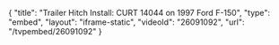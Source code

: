 {
    "title": "Trailer Hitch Install: CURT 14044 on 1997 Ford F-150",
    "type": "embed",
    "layout": "iframe-static",
    "videoId": "26091092",
    "url": "\/tvpembed\/26091092"
}